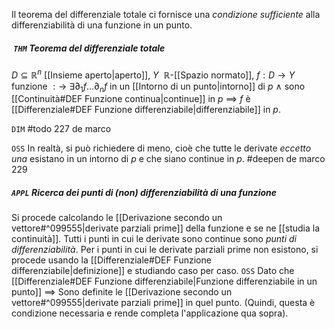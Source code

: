 Il teorema del differenziale totale ci fornisce una _condizione sufficiente_ alla differenziabilità di una funzione in un punto.
#####  `THM` Teorema del differenziale totale
$D \subseteq \mathbb{R}^n$ [[Insieme aperto|aperto]], $Y\ \ \mathbb{R}$-[[Spazio normato]], $f: D \rightarrow Y$ funzione $:\rightarrow$
    $\exists \partial_1f \ldots \partial_nf$ in un [[Intorno di un punto|intorno]] di $p$ $\land$ sono [[Continuità#DEF Funzione continua|continue]] in $p$ $\implies$ $f$ è [[Differenziale#DEF Funzione differenziabile|differenziabile]] in $p$.

`DIM` #todo 227 de marco

`OSS` In realtà, si può richiedere di meno, cioè che tutte le derivate _eccetto una_ esistano in un intorno di $p$ e che siano continue in $p$. #deepen de marco 229

##### `APPL` Ricerca dei punti di (non) differenziabilità di una funzione
Si procede calcolando le [[Derivazione secondo un vettore#^099555|derivate parziali prime]] della funzione e se ne [[studia la continuità]]. Tutti i punti in cui le derivate sono continue sono _punti di differenziabilità_. Per i punti in cui le derivate parziali prime non esistono, si procede usando la [[Differenziale#DEF Funzione differenziabile|definizione]] e studiando caso per caso.
`OSS` Dato che [[Differenziale#DEF Funzione differenziabile|Funzione differenziabile in un punto]] $\implies$ Sono definite le [[Derivazione secondo un vettore#^099555|derivate parziali prime]] in quel punto. (Quindi, questa è condizione necessaria e rende completa l'applicazione qua sopra).